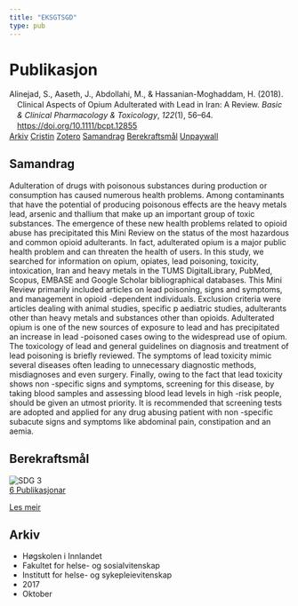 ```yaml
---
title: "EKSGTSGD"
type: pub
---
```

<h1>Publikasjon</h1>
<article id="csl-bib-container-EKSGTSGD" class="csl-bib-container">
  <div class="csl-bib-body" style="line-height: 1.35; padding-left: 1em; text-indent:-1em;">
  <div class="csl-entry">Alinejad, S., Aaseth, J., Abdollahi, M., &amp; Hassanian-Moghaddam, H. (2018). Clinical Aspects of Opium Adulterated with Lead in Iran: A Review. <i>Basic &amp; Clinical Pharmacology &amp; Toxicology</i>, <i>122</i>(1), 56&#x2013;64. <a href="https://doi.org/10.1111/bcpt.12855">https://doi.org/10.1111/bcpt.12855</a></div>
</div>
  <div class="csl-bib-buttons">
    <a href="#taxonomy-article-EKSGTSGD" class="csl-bib-button">Arkiv</a>
    <a href="https://app.cristin.no/results/show.jsf?id=1501896" alt="Cristin URL" class="csl-bib-button">Cristin</a>
    <a href="http://zotero.org/groups/5402882/items/EKSGTSGD" alt="Zotero URL" class="csl-bib-button">Zotero</a>
    <a href="#abstract-article-EKSGTSGD" class="csl-bib-button">Samandrag</a>
    <a href="#sdg-article-EKSGTSGD" class="csl-bib-button">Berekraftsmål</a>
    <a href="https://onlinelibrary.wiley.com/doi/pdfdirect/10.1111/bcpt.12855" class="csl-bib-button">Unpaywall</a>
  </div>
  <div id="csl-bib-meta-container-EKSGTSGD"></div>
</article>
<div id="csl-bib-meta-EKSGTSGD" class="csl-bib-meta">
  <article id="abstract-article-EKSGTSGD" class="abstract-article">
    <h1>Samandrag</h1>
    Adulteration of drugs with poisonous substances during production or consumption has caused numerous health problems. Among contaminants that have the potential of producing poisonous effects are the heavy metals lead, arsenic and thallium that make up an important group of toxic substances. The emergence of these new health problems related to opioid abuse has precipitated this Mini Review on the status of the most hazardous and common opioid adulterants. In fact, adulterated opium is a major public health problem and can threaten the health of users. In this study, we searched for information on opium, opiates, lead poisoning, toxicity, intoxication, Iran and heavy metals in the TUMS DigitalLibrary, PubMed, Scopus, EMBASE and Google Scholar bibliographical databases. This Mini Review primarily included articles on lead poisoning, signs and symptoms, and management in opioid -dependent individuals. Exclusion criteria were articles dealing with animal studies, specific p aediatric studies, adulterants other than heavy metals and substances other than opioids. Adulterated opium is one of the new sources of exposure to lead and has precipitated an increase in lead -poisoned cases owing to the widespread use of opium. The toxicology of lead and general guidelines on diagnosis and treatment of lead poisoning is briefly reviewed. The symptoms of lead toxicity mimic several diseases often leading to unnecessary diagnostic methods, misdiagnoses and even surgery. Finally, owing to the fact that lead toxicity shows non -specific signs and symptoms, screening for this disease, by taking blood samples and assessing blood lead levels in high -risk people, should be given an utmost priority. It is recommended that screening tests are adopted and applied for any drug abusing patient with non -specific subacute signs and symptoms like abdominal pain, constipation and an aemia.
  </article>
  <article id="sdg-article-EKSGTSGD" class="sdg-article">
    <h1>Berekraftsmål</h1>
    <div class="sdg-container"><div id="sdg3" class="sdg"> <img src="{{< params subfolder >}}images/sdg/sdg03_no.png" class="image" alt="SDG 3"> <div class="sdg-overlay"> <a href="{{< params subfolder >}}no/archive/?sdg=3#archive" class="sdg-publication-count"><span>6</span> Publikasjonar</a> <p><a href="NA" class="sdg-read-more">Les meir</a></p> </div> </div></div>
  </article>
  <article id="taxonomy-article-EKSGTSGD" class="taxonomy-article">
    <h1>Arkiv</h1>
    <ul>
      <li>Høgskolen i Innlandet</li>
      <li>Fakultet for helse- og sosialvitenskap</li>
      <li>Institutt for helse- og sykepleievitenskap</li>
      <li>2017</li>
      <li>Oktober</li>
    </ul>
  </article>
</div>
